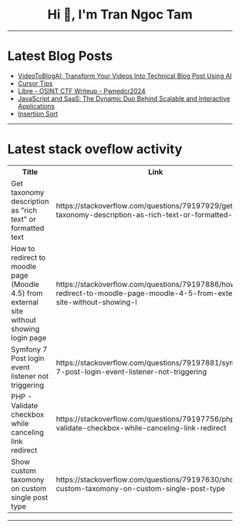 <h1 align="center">Hi 👋, I'm Tran Ngoc Tam</h1>

---

# Latest Blog Posts 
<!-- BLOG-POST-LIST:START -->
- [VideoToBlogAI: Transform Your Videos Into Technical Blog Post Using AI](https://dev.to/bakkeshks/videotoblogai-transform-your-videos-into-technical-blog-post-using-ai-4b57)
- [Cursor Tips](https://dev.to/heymarkkop/cursor-tips-10f8)
- [Libre - OSINT CTF Writeup - Pwnedcr2024](https://dev.to/casderoso/libre-osint-ctf-writeup-pwnedcr2024-6np)
- [JavaScript and SaaS: The Dynamic Duo Behind Scalable and Interactive Applications](https://dev.to/boniface_gordian/javascript-and-saas-the-dynamic-duo-behind-scalable-and-interactive-applications-2ok2)
- [Insertion Sort](https://dev.to/harsh_bhardwaj_809a89d3a7/insertion-sort-335e)
<!-- BLOG-POST-LIST:END -->

---

# Latest stack oveflow activity
<table>
  <tr><th>Title</th><th>Link</th></tr>
  <!-- STACKOVERFLOW:START --><tr><td>Get taxonomy description as &quot;rich text&quot; or formatted text</td><td>https://stackoverflow.com/questions/79197929/get-taxonomy-description-as-rich-text-or-formatted-text</td></tr><tr><td>How to redirect to moodle page &lpar;Moodle 4.5&rpar; from external site without showing login page</td><td>https://stackoverflow.com/questions/79197886/how-to-redirect-to-moodle-page-moodle-4-5-from-external-site-without-showing-l</td></tr><tr><td>Symfony 7 Post login event listener not triggering</td><td>https://stackoverflow.com/questions/79197881/symfony-7-post-login-event-listener-not-triggering</td></tr><tr><td>PHP - Validate checkbox while canceling link redirect</td><td>https://stackoverflow.com/questions/79197756/php-validate-checkbox-while-canceling-link-redirect</td></tr><tr><td>Show custom taxomony on custom single post type</td><td>https://stackoverflow.com/questions/79197630/show-custom-taxomony-on-custom-single-post-type</td></tr><!-- STACKOVERFLOW:END -->
</table>

---


